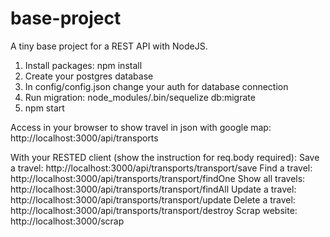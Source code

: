 # base-project
A tiny base project for a REST API with NodeJS.

1) Install packages: npm install
2) Create your postgres database
3) In config/config.json change your auth for database connection
4) Run migration: node_modules/.bin/sequelize db:migrate
5) npm start

Access in your browser to show travel in json with google map:
http://localhost:3000/api/transports

With your RESTED client (show the instruction for req.body required):
Save a travel: http://localhost:3000/api/transports/transport/save
Find a travel: http://localhost:3000/api/transports/transport/findOne
Show all travels: http://localhost:3000/api/transports/transport/findAll
Update a travel: http://localhost:3000/api/transports/transport/update
Delete a travel: http://localhost:3000/api/transports/transport/destroy
Scrap website: http://localhost:3000/scrap
